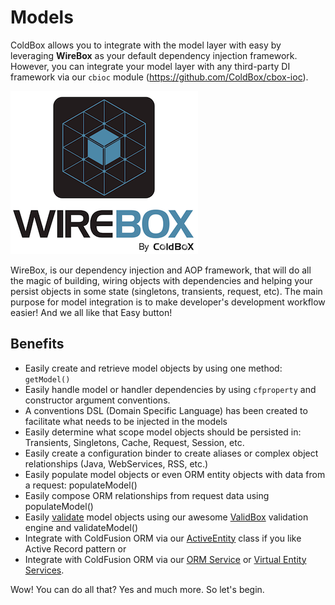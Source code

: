 # Models

ColdBox allows you to integrate with the model layer with easy by leveraging **WireBox** as your default dependency injection framework.  However, you can integrate your model layer with any third-party DI framework via our `cbioc` module (https://github.com/ColdBox/cbox-ioc).

![](../images/WireBox.png)

WireBox, is our dependency injection and AOP framework, that will do all the magic of building, wiring objects with dependencies and helping your persist objects in some state (singletons, transients, request, etc). The main purpose for model integration is to make developer's development workflow easier! And we all like that Easy button! 

## Benefits 

* Easily create and retrieve model objects by using one method: `getModel()`
* Easily handle model or handler dependencies by using `cfproperty` and constructor argument conventions.
* A conventions DSL (Domain Specific Language) has been created to facilitate what needs to be injected in the models
* Easily determine what scope model objects should be persisted in: Transients, Singletons, Cache, Request, Session, etc.
* Easily create a configuration binder to create aliases or complex object relationships (Java, WebServices, RSS, etc.)
* Easily populate model objects or even ORM entity objects with data from a request: populateModel()
* Easily compose ORM relationships from request data using populateModel()
* Easily [validate](http://wiki.coldbox.org/wiki/Validation.cfm) model objects using our awesome [ValidBox](http://wiki.coldbox.org/wiki/Validation.cfm) validation engine and validateModel()
* Integrate with ColdFusion ORM via our [ActiveEntity](http://wiki.coldbox.org/wiki/ORM:ActiveEntity.cfm) class if you like Active Record pattern or
* Integrate with ColdFusion ORM via our [ORM Service](http://wiki.coldbox.org/wiki/ORM:BaseORMService.cfm) or [Virtual Entity Services](http://wiki.coldbox.org/wiki/ORM:VirtualEntityService.cfm).

Wow! You can do all that? Yes and much more. So let's begin.
